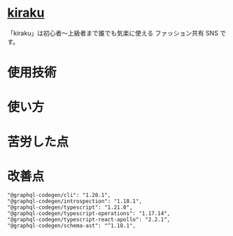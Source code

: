 # [kiraku](https://kiraku.app/)

「kiraku」は初心者〜上級者まで誰でも気楽に使える
ファッション共有 SNS です。

# 使用技術

# 使い方

# 苦労した点

# 改善点

    "@graphql-codegen/cli": "1.20.1",
    "@graphql-codegen/introspection": "1.18.1",
    "@graphql-codegen/typescript": "1.21.0",
    "@graphql-codegen/typescript-operations": "1.17.14",
    "@graphql-codegen/typescript-react-apollo": "2.2.1",
    "@graphql-codegen/schema-ast": "^1.18.1",
